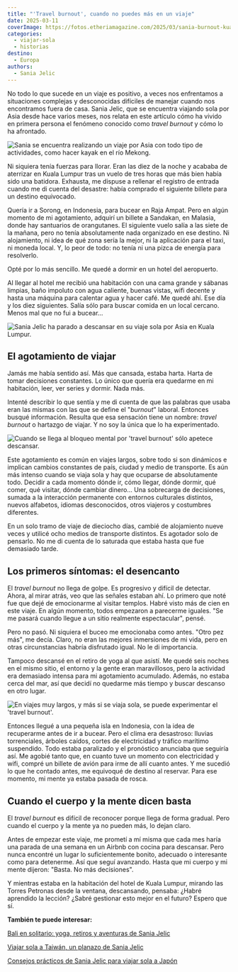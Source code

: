 ```yaml
---
title: "'Travel burnout', cuando no puedes más en un viaje"
date: 2025-03-11
coverImage: https://fotos.etheriamagazine.com/2025/03/sania-burnout-kuala-lumpur.jpg
categories: 
  - viajar-sola
  - historias
destino: 
  - Europa
authors: 
  - Sania Jelic
---
```


No todo lo que sucede en un viaje es positivo, a veces nos enfrentamos a situaciones 
complejas y desconocidas difíciles de manejar cuando nos encontramos fuera de casa. 
Sania Jelic, que se encuentra viajando sola por Asia desde hace varios meses, nos relata 
en este artículo cómo ha vivido en primera persona el fenómeno conocido como _travel 
burnout_ y cómo lo ha afrontado. 

![Sania se encuentra realizando un viaje por Asia con todo tipo de actividades, como hacer kayak en el río Mekong.](https://fotos.etheriamagazine.com/2025/03/sania-laos-mekong-kayak.jpg "Sania se encuentra realizando un viaje por Asia con todo tipo de actividades, como hacer kayak en el río Mekong. © Sania Jelic")

Ni siquiera tenía fuerzas para llorar. Eran las diez de la noche y acababa de aterrizar 
en Kuala Lumpur tras un vuelo de tres horas que más bien había sido una batidora. 
Exhausta, me dispuse a rellenar el registro de entrada cuando me di cuenta del desastre: 
había comprado el siguiente billete para un destino equivocado. 

Quería ir a Sorong, en Indonesia, para bucear en Raja Ampat. Pero en algún momento de mi 
agotamiento, adquirí un billete a Sandakan, en Malasia, donde hay santuarios de 
orangutanes. El siguiente vuelo salía a las siete de la mañana, pero no tenía 
absolutamente nada organizado en ese destino. Ni alojamiento, ni idea de qué zona sería 
la mejor, ni la aplicación para el taxi, ni moneda local. Y, lo peor de todo: no tenía 
ni una pizca de energía para resolverlo. 

Opté por lo más sencillo. Me quedé a dormir en un hotel del aeropuerto. 

Al llegar al hotel me recibió una habitación con una cama grande y sábanas limpias, baño 
impoluto con agua caliente, buenas vistas, wifi decente y hasta una máquina para 
calentar agua y hacer café. Me quedé ahí. Ese día y los diez siguientes. Salía sólo para 
buscar comida en un local cercano. Menos mal que no fui a bucear… 

![Sania Jelic ha parado a descansar en su viaje sola por Asia en Kuala Lumpur.](https://fotos.etheriamagazine.com/2025/03/sania-burnout-kuala-lumpur.jpg "Sania Jelic ha parado a descansar en su viaje sola por Asia en Kuala Lumpur.")

## El agotamiento de viajar

Jamás me había sentido así. Más que cansada, estaba harta. Harta de tomar decisiones 
constantes. Lo único que quería era quedarme en mi habitación, leer, ver series y 
dormir. Nada más. 

Intenté describir lo que sentía y me di cuenta de que las palabras que usaba eran las 
mismas con las que se define el "_burnout_" laboral. Entonces busqué información. 
Resulta que esa sensación tiene un nombre: _travel burnout_ o hartazgo de viajar. Y no 
soy la única que lo ha experimentado. 

![Cuando se llega al bloqueo mental por 'travel burnout' sólo apetece descansar.](https://fotos.etheriamagazine.com/2025/03/travel-burnout-sania-descanso.jpg "Cuando se llega al bloqueo mental por 'travel burnout' sólo apetece descansar.")

Este agotamiento es común en viajes largos, sobre todo si son dinámicos e implican 
cambios constantes de país, ciudad y medio de transporte. Es aún más intenso cuando se 
viaja sola y hay que ocuparse de absolutamente todo. Decidir a cada momento dónde ir, 
cómo llegar, dónde dormir, qué comer, qué visitar, dónde cambiar dinero… Una sobrecarga 
de decisiones, sumada a la interacción permanente con entornos culturales distintos, 
nuevos alfabetos, idiomas desconocidos, otros viajeros y costumbres diferentes. 

En un solo tramo de viaje de dieciocho días, cambié de alojamiento nueve veces y utilicé 
ocho medios de transporte distintos. Es agotador solo de pensarlo. No me di cuenta de lo 
saturada que estaba hasta que fue demasiado tarde. 

## Los primeros síntomas: el desencanto

El _travel burnout_ no llega de golpe. Es progresivo y difícil de detectar. Ahora, al 
mirar atrás, veo que las señales estaban ahí. Lo primero que noté fue que dejé de 
emocionarme al visitar templos. Habré visto más de cien en este viaje. En algún momento, 
todos empezaron a parecerme iguales. "Se me pasará cuando llegue a un sitio realmente 
espectacular", pensé. 

Pero no pasó. Ni siquiera el buceo me emocionaba como antes. "Otro pez más", me decía. 
Claro, no eran las mejores inmersiones de mi vida, pero en otras circunstancias habría 
disfrutado igual. No le di importancia. 

Tampoco descansé en el retiro de yoga al que asistí. Me quedé seis noches en el mismo 
sitio, el entorno y la gente eran maravillosos, pero la actividad era demasiado intensa 
para mi agotamiento acumulado. Además, no estaba cerca del mar, así que decidí no 
quedarme más tiempo y buscar descanso en otro lugar. 

![En viajes muy largos, y más si se viaja sola, se puede experimentar el 'travel burnout'.](https://fotos.etheriamagazine.com/2025/03/sania-burnout-agotamiento-viaje.jpg "En viajes muy largos, y más si se viaja sola, se puede experimentar 'travel burnout'.")

Entonces llegué a una pequeña isla en Indonesia, con la idea de recuperarme antes de ir 
a bucear. Pero el clima era desastroso: lluvias torrenciales, árboles caídos, cortes de 
electricidad y tráfico marítimo suspendido. Todo estaba paralizado y el pronóstico 
anunciaba que seguiría así. Me agobié tanto que, en cuanto tuve un momento con 
electricidad y wifi, compré un billete de avión para irme de allí cuanto antes. Y me 
sucedió lo que he contado antes, me equivoqué de destino al reservar. Para ese momento, 
mi mente ya estaba pasada de rosca. 

## Cuando el cuerpo y la mente dicen basta

El _travel burnout_ es difícil de reconocer porque llega de forma gradual. Pero cuando 
el cuerpo y la mente ya no pueden más, lo dejan claro. 

Antes de empezar este viaje, me prometí a mí misma que cada mes haría una parada de una 
semana en un Airbnb con cocina para descansar. Pero nunca encontré un lugar lo 
suficientemente bonito, adecuado o interesante como para detenerme. Así que seguí 
avanzando. Hasta que mi cuerpo y mi mente dijeron: "Basta. No más decisiones". 

Y mientras estaba en la habitación del hotel de Kuala Lumpur, mirando las Torres 
Petronas desde la ventana, descansando, pensaba: ¿Habré aprendido la lección? ¿Sabré 
gestionar esto mejor en el futuro? Espero que sí. 

**También te puede interesar:** 

[Bali en solitario: yoga, retiros y aventuras de Sania 
Jelic](https://etheriamagazine.com/2025/02/25/viajar-sola-a-bali-consejos-sania-jelic/) 

[Viajar sola a Taiwán, un planazo de Sania 
Jelic](https://etheriamagazine.com/2025/01/22/viajar-sola-a-taiwan-consejos-sania-jelic/) 

[Consejos prácticos de Sania Jelic para viajar sola a 
Japón](https://etheriamagazine.com/2025/01/03/consejos-practicos-sania-jelic-viajar-sola-a-japon/)
